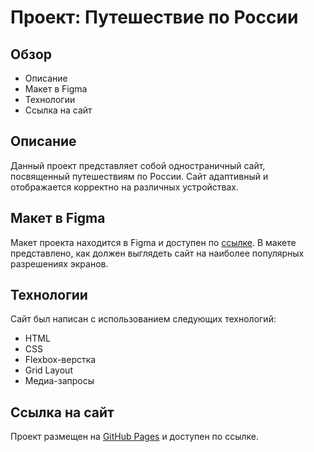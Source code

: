 # Проект: Путешествие по России

## Обзор

- Описание
- Макет в Figma
- Технологии
- Ссылка на сайт

## Описание

Данный проект представляет собой одностраничный сайт, посвященный путешествиям по России. Сайт адаптивный и отображается корректно на различных устройствах.

## Макет в Figma

Макет проекта находится в Figma и доступен по [ссылке](https://www.figma.com/file/5S2WSbEFL6awjVWJ0NWL8Q/Sprint-3_-Russia-_-desktop-mobile?node-id=28503%3A0). В макете представлено, как должен выглядеть сайт на наиболее популярных разрешениях экранов.

## Технологии

Сайт был написан с использованием следующих технологий:

- HTML
- CSS
- Flexbox-верстка
- Grid Layout
- Медиа-запросы

## Ссылка на сайт

Проект размещен на [GitHub Pages](https://freakperry.github.io/russian-travel/) и доступен по ссылке.

